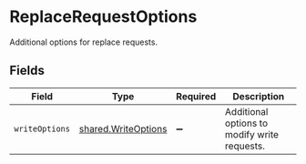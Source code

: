# ReplaceRequestOptions

Additional options for replace requests.


## Fields

| Field                                                      | Type                                                       | Required                                                   | Description                                                |
| ---------------------------------------------------------- | ---------------------------------------------------------- | ---------------------------------------------------------- | ---------------------------------------------------------- |
| `writeOptions`                                             | [shared.WriteOptions](../../models/shared/writeoptions.md) | :heavy_minus_sign:                                         | Additional options to modify write requests.               |